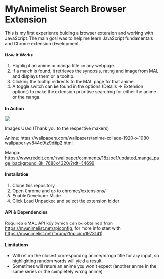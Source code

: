 # MyAnimelist Search Browser Extension

This is my first experience bulding a browser extension and working with JavaScript. The main goal was to help me learn JavaScript fundamentals and Chrome extension development.

#### How It Works

1. Highlight an anime or manga title on any webpage.
2. If a match is found, it retrieves the synopsis, rating and image from MAL and displays them on a tooltip.
3. Clicking the tooltip redirects to the MAL page for that anime.
4. A toggle switch can be found in the options (Details -> Extension options) to make the extension prioritise searching for either the anime or the manga.

#### In Action

![](mal_demo.gif)

Images Used (Thank you to the respective makers):

Anime: https://wallpapers.com/wallpapers/anime-collage-1920-x-1080-wallpaper-yv844c9tz9diiip2.html

Manga: https://www.reddit.com/r/wallpaper/comments/18zaoe1/updated_manga_page_background_8k_7680x4320/?rdt=54699

#### Installation

1. Clone this repository.
2. Open Chrome and go to chrome://extensions/
3. Enable Developer Mode
4. Click Load Unpacked and select the extension folder

#### API & Dependencies

Requires a MAL API key (which can be obtained from https://myanimelist.net/apiconfig, for more info start with https://myanimelist.net/forum/?topicid=1973141)

#### Limitations

- Will return the closest corresponding anime/manga title for any input, so highlighting random words will yield a result
- Sometimes will return an anime you won't expect (another anime in the same series or the completely wrong anime)

